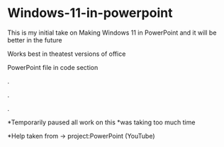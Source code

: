 # Windows-11-in-powerpoint
This is my initial take on Making Windows 11 in PowerPoint and it will be better in the future

Works best in theatest versions of office 

PowerPoint file in code section









.

.

.

*Temporarily paused all work on this
*was taking too much time 

*Help taken from -> project:PowerPoint (YouTube)